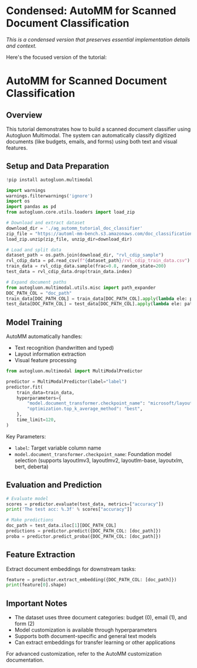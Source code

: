 # Condensed: AutoMM for Scanned Document Classification

*This is a condensed version that preserves essential implementation details and context.*

Here's the focused version of the tutorial:

# AutoMM for Scanned Document Classification

## Overview
This tutorial demonstrates how to build a scanned document classifier using Autogluon Multimodal. The system can automatically classify digitized documents (like budgets, emails, and forms) using both text and visual features.

## Setup and Data Preparation

```python
!pip install autogluon.multimodal

import warnings
warnings.filterwarnings('ignore')
import os
import pandas as pd
from autogluon.core.utils.loaders import load_zip

# Download and extract dataset
download_dir = './ag_automm_tutorial_doc_classifier'
zip_file = "https://automl-mm-bench.s3.amazonaws.com/doc_classification/rvl_cdip_sample.zip"
load_zip.unzip(zip_file, unzip_dir=download_dir)

# Load and split data
dataset_path = os.path.join(download_dir, "rvl_cdip_sample")
rvl_cdip_data = pd.read_csv(f"{dataset_path}/rvl_cdip_train_data.csv")
train_data = rvl_cdip_data.sample(frac=0.8, random_state=200)
test_data = rvl_cdip_data.drop(train_data.index)

# Expand document paths
from autogluon.multimodal.utils.misc import path_expander
DOC_PATH_COL = "doc_path"
train_data[DOC_PATH_COL] = train_data[DOC_PATH_COL].apply(lambda ele: path_expander(ele, base_folder=download_dir))
test_data[DOC_PATH_COL] = test_data[DOC_PATH_COL].apply(lambda ele: path_expander(ele, base_folder=download_dir))
```

## Model Training
AutoMM automatically handles:
- Text recognition (handwritten and typed)
- Layout information extraction
- Visual feature processing

```python
from autogluon.multimodal import MultiModalPredictor

predictor = MultiModalPredictor(label="label")
predictor.fit(
    train_data=train_data,
    hyperparameters={
        "model.document_transformer.checkpoint_name": "microsoft/layoutlm-base-uncased",
        "optimization.top_k_average_method": "best",
    },
    time_limit=120,
)
```

Key Parameters:
- `label`: Target variable column name
- `model.document_transformer.checkpoint_name`: Foundation model selection (supports layoutlmv3, layoutlmv2, layoutlm-base, layoutxlm, bert, deberta)

## Evaluation and Prediction

```python
# Evaluate model
scores = predictor.evaluate(test_data, metrics=["accuracy"])
print('The test acc: %.3f' % scores["accuracy"])

# Make predictions
doc_path = test_data.iloc[1][DOC_PATH_COL]
predictions = predictor.predict({DOC_PATH_COL: [doc_path]})
proba = predictor.predict_proba({DOC_PATH_COL: [doc_path]})
```

## Feature Extraction
Extract document embeddings for downstream tasks:

```python
feature = predictor.extract_embedding({DOC_PATH_COL: [doc_path]})
print(feature[0].shape)
```

## Important Notes
- The dataset uses three document categories: budget (0), email (1), and form (2)
- Model customization is available through hyperparameters
- Supports both document-specific and general text models
- Can extract embeddings for transfer learning or other applications

For advanced customization, refer to the AutoMM customization documentation.